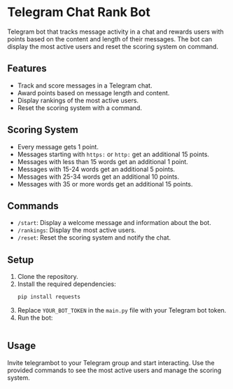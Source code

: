 # Telegram Chat Rank Bot
Telegram bot that tracks message activity in a chat and rewards users with points based on the content and length of their messages. The bot can display the most active users and reset the scoring system on command.

## Features

- Track and score messages in a Telegram chat.
- Award points based on message length and content.
- Display rankings of the most active users.
- Reset the scoring system with a command.

## Scoring System

- Every message gets 1 point.
- Messages starting with `https:` or `http:` get an additional 15 points.
- Messages with less than 15 words get an additional 1 point.
- Messages with 15-24 words get an additional 5 points.
- Messages with 25-34 words get an additional 10 points.
- Messages with 35 or more words get an additional 15 points.

## Commands

- `/start`: Display a welcome message and information about the bot.
- `/rankings`: Display the most active users.
- `/reset`: Reset the scoring system and notify the chat.

## Setup

1. Clone the repository.
2. Install the required dependencies:
    ```bash
    pip install requests
    ```
3. Replace `YOUR_BOT_TOKEN` in the `main.py` file with your Telegram bot token.
4. Run the bot:
    ```bash
    ```

## Usage

Invite telegrambot to your Telegram group and start interacting. Use the provided commands to see the most active users and manage the scoring system.



